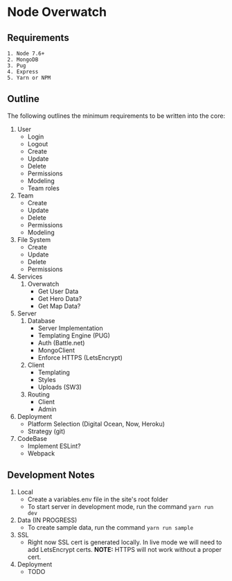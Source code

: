 # Node Overwatch
## Requirements
	1. Node 7.6+
	2. MongoDB
	3. Pug
	4. Express
	5. Yarn or NPM

## Outline
The following outlines the minimum requirements to be written into the core:
1. User
	* Login
	* Logout
	* Create
	* Update
	* Delete
	* Permissions
	* Modeling
	* Team roles
2. Team
	* Create
	* Update
	* Delete
	* Permissions
	* Modeling
3. File System
	* Create
	* Update
	* Delete
	* Permissions
4. Services
	1. Overwatch
		* Get User Data
		* Get Hero Data?
		* Get Map Data?
5. Server
	1. Database
		* Server Implementation
		* Templating Engine (PUG)
		* Auth (Battle.net)
		* MongoClient
		* Enforce HTTPS (LetsEncrypt)
	2. Client
		* Templating
		* Styles
		* Uploads (SW3)
	3. Routing
		* Client
		* Admin
6. Deployment
	* Platform Selection (Digital Ocean, Now, Heroku)
	* Strategy (git)
7. CodeBase
	* Implement ESLint?
	* Webpack

## Development Notes
1. Local
	* Create a variables.env file in the site's root folder
	* To start server in development mode, run the command `yarn run dev`
2. Data (IN PROGRESS)
	* To create sample data, run the command `yarn run sample`
3. SSL
	* Right now SSL cert is generated locally. In live mode we will need to add LetsEncrypt certs. __NOTE:__ HTTPS will not work without a proper cert.
4. Deployment
	* TODO



	